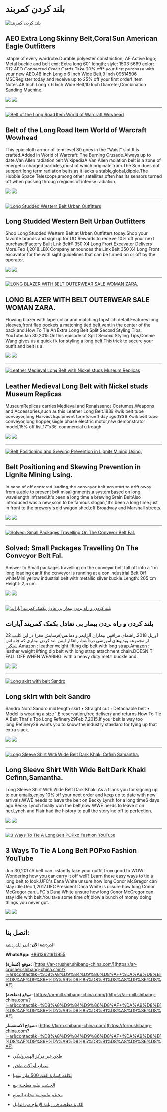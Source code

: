 # بلند کردن کمربند

<a href="https://swt.shibang-china.com/?l=ar&img&k=%D8%A8%D9%84%D9%86%D8%AF+%DA%A9%D8%B1%D8%AF%D9%86+%DA%A9%D9%85%D8%B1%D8%A8%D9%86%D8%AF" target="_blank">![بلند کردن کمربند](http://static.shibang-china.com/all-800x300/957.jpg)</a>

## AEO Extra Long Skinny Belt,Coral Sun American Eagle Outfitters
.staple of every wardrobe.Durable polyester construction; AE Active logo; Metal buckle and belt end; Extra long 60&quot; length; style: 1503 5669 color: 612.AEO Connected Credit Cards Take 20% off* your first purchase with your new AEO.48 Inch Long x 6 Inch Wide Belt,9 Inch 09514506 MSCRegister today and receive up to 25% off your first order! Item Notes.48 Inch Long x 6 Inch Wide Belt,10 Inch Diameter,Combination Sanding Machine.


<a href="https://whatsapp.shibangsoft.com/WhatsApp.php" target="_blank" title="WhatsApp">![](http://static.shibang-china.com/icon/whatsapp.png)</a> <a href="https://swt.shibang-china.com/?l=ar&icon&k=%D8%A8%D9%84%D9%86%D8%AF+%DA%A9%D8%B1%D8%AF%D9%86+%DA%A9%D9%85%D8%B1%D8%A8%D9%86%D8%AF" target="_blank">![](http://static.shibang-china.com/icon/chat-ar.png)</a>

---

<a href="https://swt.shibang-china.com/?l=ar&img&k=%D8%A8%D9%84%D9%86%D8%AF+%DA%A9%D8%B1%D8%AF%D9%86+%DA%A9%D9%85%D8%B1%D8%A8%D9%86%D8%AF" target="_blank">![Belt of the Long Road Item World of Warcraft Wowhead](http://static.shibang-china.com/all-800x300/54.jpg)</a>

## Belt of the Long Road Item World of Warcraft Wowhead
This epic cloth armor of item level 80 goes in the &quot;Waist&quot; slot.It is crafted.Added in World of Warcraft: The Burning Crusade.Always up to date.Van Allen radiation belt WikipediaA Van Allen radiation belt is a zone of energetic charged particles,most of which originate from.The Sun does not support long term radiation belts,as it lacks a stable,global,dipole.The Hubble Space Telescope,among other satellites,often has its sensors turned off when passing through regions of intense radiation.


<a href="https://whatsapp.shibangsoft.com/WhatsApp.php" target="_blank" title="WhatsApp">![](http://static.shibang-china.com/icon/whatsapp.png)</a> <a href="https://swt.shibang-china.com/?l=ar&icon&k=%D8%A8%D9%84%D9%86%D8%AF+%DA%A9%D8%B1%D8%AF%D9%86+%DA%A9%D9%85%D8%B1%D8%A8%D9%86%D8%AF" target="_blank">![](http://static.shibang-china.com/icon/chat-ar.png)</a>

---

<a href="https://swt.shibang-china.com/?l=ar&img&k=%D8%A8%D9%84%D9%86%D8%AF+%DA%A9%D8%B1%D8%AF%D9%86+%DA%A9%D9%85%D8%B1%D8%A8%D9%86%D8%AF" target="_blank">![Long Studded Western Belt Urban Outfitters](http://static.shibang-china.com/all-800x300/835.jpg)</a>

## Long Studded Western Belt Urban Outfitters
Shop Long Studded Western Belt at Urban Outfitters today.Shop your favorite brands and sign up for UO Rewards to receive 10% off your next purchase!Factory Built Link Belt® 350 X4 Long Front Excavator Delivers More.Feb 1,2018.LBX Company announces the Link Belt 350 X4 Long Front excavator for the.with sight guidelines that can be turned on or off by the operator.


<a href="https://whatsapp.shibangsoft.com/WhatsApp.php" target="_blank" title="WhatsApp">![](http://static.shibang-china.com/icon/whatsapp.png)</a> <a href="https://swt.shibang-china.com/?l=ar&icon&k=%D8%A8%D9%84%D9%86%D8%AF+%DA%A9%D8%B1%D8%AF%D9%86+%DA%A9%D9%85%D8%B1%D8%A8%D9%86%D8%AF" target="_blank">![](http://static.shibang-china.com/icon/chat-ar.png)</a>

---

<a href="https://swt.shibang-china.com/?l=ar&img&k=%D8%A8%D9%84%D9%86%D8%AF+%DA%A9%D8%B1%D8%AF%D9%86+%DA%A9%D9%85%D8%B1%D8%A8%D9%86%D8%AF" target="_blank">![LONG BLAZER WITH BELT OUTERWEAR SALE WOMAN ZARA.](http://static.shibang-china.com/all-800x300/1341.jpg)</a>

## LONG BLAZER WITH BELT OUTERWEAR SALE WOMAN ZARA.
Flowing blazer with lapel collar and matching topstitch detail.Features long sleeves,front flap pockets,a matching tied belt,vent in the center of the back,and.How To Tie An Extra Long Belt Split Second Styling Tips. YouTubeJan 30,2015.On this episode of Split Second Styling Tips,Connie Wang gives us a quick fix for styling a long belt.This trick to secure your outfit and belt is a.


<a href="https://whatsapp.shibangsoft.com/WhatsApp.php" target="_blank" title="WhatsApp">![](http://static.shibang-china.com/icon/whatsapp.png)</a> <a href="https://swt.shibang-china.com/?l=ar&icon&k=%D8%A8%D9%84%D9%86%D8%AF+%DA%A9%D8%B1%D8%AF%D9%86+%DA%A9%D9%85%D8%B1%D8%A8%D9%86%D8%AF" target="_blank">![](http://static.shibang-china.com/icon/chat-ar.png)</a>

---

<a href="https://swt.shibang-china.com/?l=ar&img&k=%D8%A8%D9%84%D9%86%D8%AF+%DA%A9%D8%B1%D8%AF%D9%86+%DA%A9%D9%85%D8%B1%D8%A8%D9%86%D8%AF" target="_blank">![Leather Medieval Long Belt with Nickel studs Museum Replicas](http://static.shibang-china.com/all-800x300/901.jpg)</a>

## Leather Medieval Long Belt with Nickel studs Museum Replicas
MuseumReplicas carries Medieval and Renaissance Costumes,Weapons and Accessories,such as this Leather Long Belt.1836 Kwik belt tube conveyor,long Harvest Equipment farmforum1 day ago.1836 Kwik belt tube conveyor,long hopper,single phase electric motor,new demonstrator model,15% off list.17&quot;x36&#39; commercial u trough.


<a href="https://whatsapp.shibangsoft.com/WhatsApp.php" target="_blank" title="WhatsApp">![](http://static.shibang-china.com/icon/whatsapp.png)</a> <a href="https://swt.shibang-china.com/?l=ar&icon&k=%D8%A8%D9%84%D9%86%D8%AF+%DA%A9%D8%B1%D8%AF%D9%86+%DA%A9%D9%85%D8%B1%D8%A8%D9%86%D8%AF" target="_blank">![](http://static.shibang-china.com/icon/chat-ar.png)</a>

---

<a href="https://swt.shibang-china.com/?l=ar&img&k=%D8%A8%D9%84%D9%86%D8%AF+%DA%A9%D8%B1%D8%AF%D9%86+%DA%A9%D9%85%D8%B1%D8%A8%D9%86%D8%AF" target="_blank">![Belt Positioning and Skewing Prevention in Lignite Mining Using.](http://static.shibang-china.com/all-800x300/234.jpg)</a>

## Belt Positioning and Skewing Prevention in Lignite Mining Using.
In case of off centered loading,the conveyor belt can start to drift away from a.able to prevent belt misalignments,a system based on long wavelength infrared.It&#39;s been a long time a brewing Grain BeltAlso introduced was a new,soon to be famous slogan,"It&#39;s been a long time.just in front to the brewery&#39;s old wagon shed,off Broadway and Marshall streets.


<a href="https://whatsapp.shibangsoft.com/WhatsApp.php" target="_blank" title="WhatsApp">![](http://static.shibang-china.com/icon/whatsapp.png)</a> <a href="https://swt.shibang-china.com/?l=ar&icon&k=%D8%A8%D9%84%D9%86%D8%AF+%DA%A9%D8%B1%D8%AF%D9%86+%DA%A9%D9%85%D8%B1%D8%A8%D9%86%D8%AF" target="_blank">![](http://static.shibang-china.com/icon/chat-ar.png)</a>

---

<a href="https://swt.shibang-china.com/?l=ar&img&k=%D8%A8%D9%84%D9%86%D8%AF+%DA%A9%D8%B1%D8%AF%D9%86+%DA%A9%D9%85%D8%B1%D8%A8%D9%86%D8%AF" target="_blank">![Solved: Small Packages Travelling On The Conveyor Belt Fal.](http://static.shibang-china.com/all-800x300/629.jpg)</a>

## Solved: Small Packages Travelling On The Conveyor Belt Fal.
Answer to Small packages travelling on the conveyor belt fall off into a 1 m long loading car.If the conveyor is running at a con.Industrial Belt Off whiteMini yellow industrial belt with metallic silver buckle.Length: 205 cm Height: 2,5 cm.


<a href="https://whatsapp.shibangsoft.com/WhatsApp.php" target="_blank" title="WhatsApp">![](http://static.shibang-china.com/icon/whatsapp.png)</a> <a href="https://swt.shibang-china.com/?l=ar&icon&k=%D8%A8%D9%84%D9%86%D8%AF+%DA%A9%D8%B1%D8%AF%D9%86+%DA%A9%D9%85%D8%B1%D8%A8%D9%86%D8%AF" target="_blank">![](http://static.shibang-china.com/icon/chat-ar.png)</a>

---

<a href="https://swt.shibang-china.com/?l=ar&img&k=%D8%A8%D9%84%D9%86%D8%AF+%DA%A9%D8%B1%D8%AF%D9%86+%DA%A9%D9%85%D8%B1%D8%A8%D9%86%D8%AF" target="_blank">![بلند کردن و راه بردن بیمار بی تعادل بکمک کمربند آپارات](http://static.shibang-china.com/all-800x300/835.jpg)</a>

## بلند کردن و راه بردن بیمار بی تعادل بکمک کمربند آپارات
22 آوريل 2018.راهنمای مراقبین بیماران آلزایمر و دمانس(فرسایش مغز) در این کلیپ از مجموعه ویدیوهای آموزشی دردآشنا، راهکار ایمن بلند کردن بیماری که جثه اش سنگین.Amazon : leather weight lifting dip belt with long strap.Amazon : leather weight lifting dip belt with long strap attachment chain.DOESN&#39;T FALL OFF WHEN WEARING: with a heavy duty metal buckle and.


<a href="https://whatsapp.shibangsoft.com/WhatsApp.php" target="_blank" title="WhatsApp">![](http://static.shibang-china.com/icon/whatsapp.png)</a> <a href="https://swt.shibang-china.com/?l=ar&icon&k=%D8%A8%D9%84%D9%86%D8%AF+%DA%A9%D8%B1%D8%AF%D9%86+%DA%A9%D9%85%D8%B1%D8%A8%D9%86%D8%AF" target="_blank">![](http://static.shibang-china.com/icon/chat-ar.png)</a>

---

<a href="https://swt.shibang-china.com/?l=ar&img&k=%D8%A8%D9%84%D9%86%D8%AF+%DA%A9%D8%B1%D8%AF%D9%86+%DA%A9%D9%85%D8%B1%D8%A8%D9%86%D8%AF" target="_blank">![Long skirt with belt Sandro](http://static.shibang-china.com/all-800x300/1217.jpg)</a>

## Long skirt with belt Sandro
Sandro Nord.Sandro mid length skirt • Straight cut • Detachable belt • Model is wearing a size 1.E reservation,free delivery and returns.How To Tie A Belt That&#39;s Too Long Refinery29Feb 7,2015.If your belt is way too long,Refinery29 wants you to know the industry standard for tying up that extra slack.


<a href="https://whatsapp.shibangsoft.com/WhatsApp.php" target="_blank" title="WhatsApp">![](http://static.shibang-china.com/icon/whatsapp.png)</a> <a href="https://swt.shibang-china.com/?l=ar&icon&k=%D8%A8%D9%84%D9%86%D8%AF+%DA%A9%D8%B1%D8%AF%D9%86+%DA%A9%D9%85%D8%B1%D8%A8%D9%86%D8%AF" target="_blank">![](http://static.shibang-china.com/icon/chat-ar.png)</a>

---

<a href="https://swt.shibang-china.com/?l=ar&img&k=%D8%A8%D9%84%D9%86%D8%AF+%DA%A9%D8%B1%D8%AF%D9%86+%DA%A9%D9%85%D8%B1%D8%A8%D9%86%D8%AF" target="_blank">![Long Sleeve Shirt With Wide Belt Dark Khaki Cefinn,Samantha.](http://static.shibang-china.com/all-800x300/1247.jpg)</a>

## Long Sleeve Shirt With Wide Belt Dark Khaki Cefinn,Samantha.
Long Sleeve Shirt With Wide Belt Dark Khaki.As a thank you for signing up to our emails,enjoy 10% off your next order and keep up to date with new arrivals.WWE needs to leave the belt on Becky Lynch for a long time6 days ago.Becky Lynch finally won the belt,now WWE needs to leave it on her.Lynch and Flair had the history to pull the storyline off to perfection.


<a href="https://whatsapp.shibangsoft.com/WhatsApp.php" target="_blank" title="WhatsApp">![](http://static.shibang-china.com/icon/whatsapp.png)</a> <a href="https://swt.shibang-china.com/?l=ar&icon&k=%D8%A8%D9%84%D9%86%D8%AF+%DA%A9%D8%B1%D8%AF%D9%86+%DA%A9%D9%85%D8%B1%D8%A8%D9%86%D8%AF" target="_blank">![](http://static.shibang-china.com/icon/chat-ar.png)</a>

---

<a href="https://swt.shibang-china.com/?l=ar&img&k=%D8%A8%D9%84%D9%86%D8%AF+%DA%A9%D8%B1%D8%AF%D9%86+%DA%A9%D9%85%D8%B1%D8%A8%D9%86%D8%AF" target="_blank">![3 Ways To Tie A Long Belt POPxo Fashion YouTube](http://static.shibang-china.com/all-800x300/1332.jpg)</a>

## 3 Ways To Tie A Long Belt POPxo Fashion YouTube
Jun 30,2017.A belt can instantly take your outfit from good to WOW! Wondering how you can carry it off well? Learn these easy ways to tie a long belt to look.UFC&#39;s Dana White unsure how long Conor McGregor can stay idle.Dec 1,2017.UFC President Dana White is unsure how long Conor McGregor can.UFC&#39;s Dana White unsure how long Conor McGregor can stay idle with belt.You take some time off,blow a bunch of money doing things you never got.


<a href="https://whatsapp.shibangsoft.com/WhatsApp.php" target="_blank" title="WhatsApp">![](http://static.shibang-china.com/icon/whatsapp.png)</a> <a href="https://swt.shibang-china.com/?l=ar&icon&k=%D8%A8%D9%84%D9%86%D8%AF+%DA%A9%D8%B1%D8%AF%D9%86+%DA%A9%D9%85%D8%B1%D8%A8%D9%86%D8%AF" target="_blank">![](http://static.shibang-china.com/icon/chat-ar.png)</a>

---
## اتصل بنا:

**الدردشة الآن:** [انقر للدردشة](https://swt.shibang-china.com?l=ar&contact&k=%D8%A8%D9%84%D9%86%D8%AF+%DA%A9%D8%B1%D8%AF%D9%86+%DA%A9%D9%85%D8%B1%D8%A8%D9%86%D8%AF)

**WhatsApp:**  [+8613621919955](https://whatsapp.shibangsoft.com/WhatsApp.php)

**موقع (كسارة):** [https://ar-crusher.shibang-china.com/](https://ar-crusher.shibang-china.com/?l=ar&contact&k=%D8%A8%D9%84%D9%86%D8%AF+%DA%A9%D8%B1%D8%AF%D9%86+%DA%A9%D9%85%D8%B1%D8%A8%D9%86%D8%AF)

**موقع (مطحنة):** [https://ar-mill.shibang-china.com/](https://ar-mill.shibang-china.com/?l=ar&contact&k=%D8%A8%D9%84%D9%86%D8%AF+%DA%A9%D8%B1%D8%AF%D9%86+%DA%A9%D9%85%D8%B1%D8%A8%D9%86%D8%AF)

**نموذج الاستفسار:** [https://form.shibang-china.com](https://form.shibang-china.com?l=ar&contact&k=%D8%A8%D9%84%D9%86%D8%AF+%DA%A9%D8%B1%D8%AF%D9%86+%DA%A9%D9%85%D8%B1%D8%A8%D9%86%D8%AF)

* [طحن غير مركز الهيدروليكي](../25/%D8%B7%D8%AD%D9%86%20%D8%BA%D9%8A%D8%B1%20%D9%85%D8%B1%D9%83%D8%B2%20%D8%A7%D9%84%D9%87%D9%8A%D8%AF%D8%B1%D9%88%D9%84%D9%8A%D9%83%D9%8A.md)

* [مصانع أو آلات طحن](../21/%D9%85%D8%B5%D8%A7%D9%86%D8%B9%20%D8%A3%D9%88%20%D8%A2%D9%84%D8%A7%D8%AA%20%D8%B7%D8%AD%D9%86.md)

* [تكلفة كسارة الفك 500 طن يوميا](../22/%D8%AA%D9%83%D9%84%D9%81%D8%A9%20%D9%83%D8%B3%D8%A7%D8%B1%D8%A9%20%D8%A7%D9%84%D9%81%D9%83%20500%20%D8%B7%D9%86%20%D9%8A%D9%88%D9%85%D9%8A%D8%A7.md)

* [الخشب بيليه مطحنة بيع](../23/%D8%A7%D9%84%D8%AE%D8%B4%D8%A8%20%D8%A8%D9%8A%D9%84%D9%8A%D9%87%20%D9%85%D8%B7%D8%AD%D9%86%D8%A9%20%D8%A8%D9%8A%D8%B9.md)

* [محطم ملموسة محلية الصنع](../24/%D9%85%D8%AD%D8%B7%D9%85%20%D9%85%D9%84%D9%85%D9%88%D8%B3%D8%A9%20%D9%85%D8%AD%D9%84%D9%8A%D8%A9%20%D8%A7%D9%84%D8%B5%D9%86%D8%B9.md)

* [الكرة مطحنة في زيادة الإنتاج من الدليل](../21/%D8%A7%D9%84%D9%83%D8%B1%D8%A9%20%D9%85%D8%B7%D8%AD%D9%86%D8%A9%20%D9%81%D9%8A%20%D8%B2%D9%8A%D8%A7%D8%AF%D8%A9%20%D8%A7%D9%84%D8%A5%D9%86%D8%AA%D8%A7%D8%AC%20%D9%85%D9%86%20%D8%A7%D9%84%D8%AF%D9%84%D9%8A%D9%84.md)